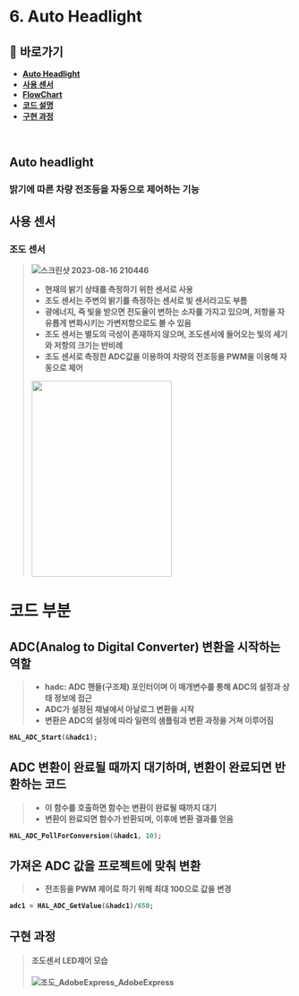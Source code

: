 # 6. Auto Headlight

## **📗 바로가기**

<b>

- [Auto Headlight](#auto-headlight)
- [사용 센서](#사용-센서)
- [FlowChart](#flow-chart)
- [코드 설명](#코드-부분)
- [구현 과정](#구현-과정)

<br/>

## **Auto headlight**
### 밝기에 따른 차량 전조등을 자동으로 제어하는 기능

## **사용 센서**
### **조도 센서**
> ![스크린샷 2023-08-16 210446](https://github.com/qkcvb110/Portfolio/assets/121782690/06bbc9f2-1588-45ec-bf61-8a710f15a41e)
>
> - 현재의 밝기 상태를 측정하기 위한 센서로 사용
> - 조도 센서는 주변의 밝기를 측정하는 센서로 빛 센서라고도 부름
> - 광에너지, 즉 빛을 받으면 전도율이 변하는 소자를 가지고 있으며, 저항을 자유롭게 변화시키는 가변저항으로도 볼 수 있음
> - 조도 센서는 별도의 극성이 존재하지 않으며, 조도센서에 들어오는 빛의 세기와 저항의 크기는 반비례
> - 조도 센서로 측정한 ADC값을 이용하여 차량의 전조등을 PWM을 이용해 자동으로 제어
> <img src="https://github.com/qkcvb110/Portfolio/assets/121782690/1c487bfe-8c43-4b0d-9ca8-60a0390e294b" width="250" height="350"/>

# **코드 부분**
##  ADC(Analog to Digital Converter) 변환을 시작하는 역할
> - hadc: ADC 핸들(구조체) 포인터이며 이 매개변수를 통해 ADC의 설정과 상태 정보에 접근
> - ADC가 설정된 채널에서 아날로그 변환을 시작
> - 변환은 ADC의 설정에 따라 일련의 샘플링과 변환 과정을 거쳐 이루어짐

```c
HAL_ADC_Start(&hadc1);
```

##  ADC 변환이 완료될 때까지 대기하며, 변환이 완료되면 반환하는 코드
> - 이 함수를 호출하면 함수는 변환이 완료될 때까지 대기
> - 변환이 완료되면 함수가 반환되며, 이후에 변환 결과를 얻음
```c
HAL_ADC_PollForConversion(&hadc1, 10);
```
## 가져온 ADC 값을 프로젝트에 맞춰 변환
> - 전조등을 PWM 제어로 하기 위해 최대 100으로 값을 변경
```c
adc1 = HAL_ADC_GetValue(&hadc1)/650;
```

## 구현 과정
> #### 조도센서 LED제어 모습
> ![조도_AdobeExpress_AdobeExpress](https://github.com/crasdok/capstone/assets/118472691/c5a6ff02-2a8e-413e-a355-f17a2049f019)
>
